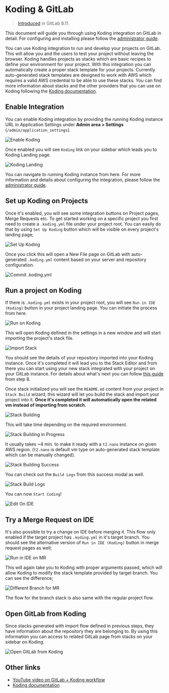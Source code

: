# Koding & GitLab

> [Introduced][ce-5909] in GitLab 8.11.

This document will guide you through using Koding integration on GitLab in
detail. For configuring and installing please follow the
[administrator guide](../../administration/integration/koding.md).

You can use Koding integration to run and develop your projects on GitLab. This
will allow you and the users to test your project without leaving the browser.
Koding handles projects as stacks which are basic recipes to define your
environment for your project. With this integration you can automatically
create a proper stack template for your projects. Currently auto-generated
stack templates are designed to work with AWS which requires a valid AWS
credential to be able to use these stacks. You can find more information about
stacks and the other providers that you can use on Koding following the
[Koding documentation][koding-docs].

## Enable Integration

You can enable Koding integration by providing the running Koding instance URL
in Application Settings under **Admin area > Settings** (`/admin/application_settings`).

![Enable Koding](img/koding_enable-koding.png)

Once enabled you will see `Koding` link on your sidebar which leads you to
Koding Landing page.

![Koding Landing](img/koding_landing.png)

You can navigate to running Koding instance from here. For more information and
details about configuring the integration, please follow the
[administrator guide](../../administration/integration/koding.md).

## Set up Koding on Projects

Once it's enabled, you will see some integration buttons on Project pages,
Merge Requests etc. To get started working on a specific project you first need
to create a `.koding.yml` file under your project root. You can easily do that
by using `Set Up Koding` button which will be visible on every project's
landing page;

![Set Up Koding](img/koding_set-up-ide.png)

Once you click this will open a New File page on GitLab with auto-generated
`.koding.yml` content based on your server and repository configuration.

![Commit .koding.yml](img/koding_commit-koding.yml.png)


## Run a project on Koding

If there is `.koding.yml` exists in your project root, you will see
`Run in IDE (Koding)` button in your project landing page. You can initiate the
process from here.

![Run on Koding](img/koding_run-in-ide.png)

This will open Koding defined in the settings in a new window and will start
importing the project's stack file.

![Import Stack](img/koding_stack-import.png)

You should see the details of your repository imported into your Koding
instance. Once it's completed it will lead you to the Stack Editor and from
there you can start using your new stack integrated with your project on your
GitLab instance. For details about what's next you can follow
[this guide](https://www.koding.com/docs/creating-an-aws-stack) from step 8.

Once stack initialized you will see the `README.md` content from your project
in `Stack Build` wizard, this wizard will let you build the stack and import
your project into it. **Once it's completed it will automatically open the
related vm instead of importing from scratch**.

![Stack Building](img/koding_start-build.png)

This will take time depending on the required environment.

![Stack Building in Progress](img/koding_build-in-progress.png)

It usually takes ~4 min. to make it ready with a `t2.nano` instance on given
AWS region. (`t2.nano` is default vm type on auto-generated stack template
which can be manually changed).

![Stack Building Success](img/koding_build-success.png)

You can check out the `Build Logs` from this success modal as well.

![Stack Build Logs](img/koding_build-logs.png)

You can now `Start Coding`!

![Edit On IDE](img/koding_edit-on-ide.png)

## Try a Merge Request on IDE

It's also possible to try a change on IDE before merging it. This flow only
enabled if the target project has `.koding.yml` in it's target branch. You
should see the alternative version of `Run in IDE (Koding)` button in merge
request pages as well;

![Run in IDE on MR](img/koding_run-mr-in-ide.png)

This will again take you to Koding with proper arguments passed, which will
allow Koding to modify the stack template provided by target branch. You can
see the difference;

![Different Branch for MR](img/koding_different-stack-on-mr-try.png)

The flow for the branch stack is also same with the regular project flow.

## Open GitLab from Koding

Since stacks generated with import flow defined in previous steps, they have
information about the repository they are belonging to. By using this
information you can access to related GitLab page from stacks on your sidebar
on Koding.

![Open GitLab from Koding](img/koding_open-gitlab-from-koding.png)

## Other links

- [YouTube video on GitLab + Koding workflow][youtube]
- [Koding documentation][koding-docs]

[ce-5909]: https://gitlab.com/gitlab-org/gitlab-ce/merge_requests/5909
[youtube]: https://youtu.be/3wei5yv_Ye8
[koding-docs]: https://www.koding.com/docs
